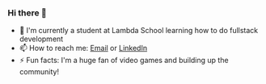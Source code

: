 ### Hi there 👋

- 🔭 I'm currently a student at Lambda School learning how to do fullstack development
- 📫 How to reach me: [Email](bharukimiller@gmail.com) or [LinkedIn](https://www.linkedin.com/in/brett-haruki-miller/)
- ⚡ Fun facts: I'm a huge fan of video games and building up the community!
